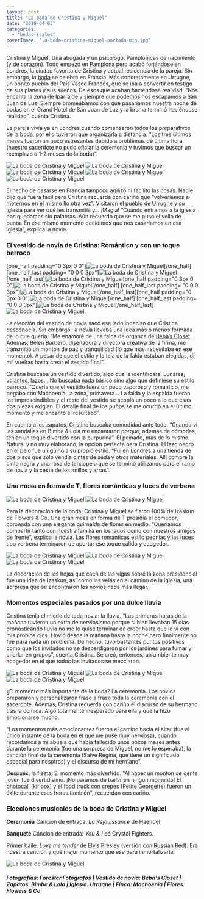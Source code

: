 ```yaml
---
layout: post
title: "La boda de Cristina y Miguel"
date: "2018-04-03"
categories: 
  - "bodas-reales"
coverImage: "la-boda-cristina-miguel-portada-min.jpg"
---
```


Cristina y Miguel. Una abogada y un psicólogo. Pamplonicas de nacimiento (y de corazón). Todo empezó en Pamplona pero acabó forjándose en Londres, la ciudad favorita de Cristina y actual residencia de la pareja. Sin embargo, la [boda](https://petitpleasures.com/bodas-reales/) se celebró en Francia. Más concretamente en Urrugne, un bonito pueblo del País Vasco Francés, que se iba a convertir en testigo de sus planes y sus sueños. De esos que acaban haciéndose realidad. “Nos encanta la zona de Iparralde y siempre que podemos nos escapamos a San Juan de Luz. Siempre bromeábamos con que pasaríamos nuestra noche de bodas en el Grand Hotel de San Juan de Luz y la broma terminó haciéndose realidad”, cuenta Cristina.

La pareja vivía ya en Londres cuando comenzaron todos los preparativos de la boda, por ello tuvieron que organizarla a distancia. “Los tres últimos meses fueron un poco estresantes debido a problemas de última hora (nuestro sacerdote no pudo oficiar la ceremonia y tuvimos que buscar un reemplazo a 1-2 meses de la boda)”.

![La boda de Cristina y Miguel](/images/la-boda-de-cristina-miguel-2-min-1.jpg) ![La boda de Cristina y Miguel](/images/la-boda-de-cristina-miguel-3-min-1.jpg) ![La boda de Cristina y Miguel](/images/la-boda-de-cristina-miguel-5-min.jpg) ![La boda de Cristina y Miguel](/images/la-boda-de-cristina-miguel-6-min.jpg) ![La boda de Cristina y Miguel](/images/la-boda-de-cristina-miguel-7-min.jpg)

El hecho de casarse en Francia tampoco agilizó ni facilitó las cosas. Nadie dijo que fuera fácil pero Cristina recuerda con cariño que “volveríamos a meternos en el mismo lío otra vez”. Visitaron el pueblo de Urrugne y su iglesia para ver qué les transmitía y… ¡Magia! “Cuando entramos a la iglesia nos quedamos sin palabras. Aún recuerdo que se me puso el vello de punta. En ese mismo momento decidimos que nos casaríamos en esa iglesia”, explica la novia.

### El vestido de novia de Cristina: Romántico y con un toque barroco

\[one\_half padding="0 3px 0 0"\]![La boda de Cristina y Miguel](/images/la-boda-cristina-miguel-vestido-novia-1-min.jpg)\[/one\_half\] \[one\_half\_last padding= "0 0 0 3px"\]![La boda de Cristina y Miguel](/images/la-boda-cristina-miguel-portada-vestido-novia-2-min.jpg)\[/one\_half\_last\]![La boda de Cristina y Miguel](/images/la-boda-cristina-miguel-portada-vestido-novia-3-min.jpg)\[one\_half padding="0 3px 0 0"\]![La boda de Cristina y Miguel](/images/la-boda-cristina-miguel-portada-vestido-novia-4-min.jpg)\[/one\_half\] \[one\_half\_last padding= "0 0 0 3px"\]![La boda de Cristina y Miguel](/images/la-boda-cristina-miguel-portada-vestido-novia-5-min.jpg)\[/one\_half\_last\]\[one\_half padding="0 3px 0 0"\]![La boda de Cristina y Miguel](/images/la-boda-cristina-miguel-portada-vestido-novia-6-min.jpg)\[/one\_half\] \[one\_half\_last padding= "0 0 0 3px"\]![La boda de Cristina y Miguel](/images/la-boda-cristina-miguel-portada-vestido-novia-7-min.jpg)\[/one\_half\_last\]![La boda de Cristina y Miguel](/images/la-boda-cristina-miguel-portada-vestido-novia-8-min.jpg)

La elección del vestido de novia sacó ese lado indeciso que Cristina desconocía. Sin embargo, la novia llevaba una idea más o menos formada de lo que quería. “Me enamoré de una falda de organza de [Beba’s Closet](https://petitpleasures.com/bebas-closet-novias/). Además, Belen Barbero, diseñadora y directora creativa de la firma, me transmitió un montón de paz y tranquilidad (lo que más necesitaba en ese momento). A pesar de que el estilo y la tela de la falda estaban elegidas, di mil vueltas hasta crear el vestido final”.

Cristina buscaba un vestido divertido, algo que le identificara. Lunares, volantes, lazos… No buscaba nada básico sino algo que definiese su estilo barroco. “Quería que el vestido fuera un poco vaporoso y romántico, me pegaba con Machoenia, la zona, primavera... La falda y la espalda fueron los imprescindibles y el resto del vestido se acopló un poco a lo que esas dos piezas exigían. El detalle final de los puños se me ocurrió en el último momento y me encantó el resultado”.

En cuanto a los zapatos, Cristina buscaba comodidad ante todo. “Cuando vi las sandalias en Bimba & Lola me encantaron porque, además de cómodas, tenían un toque divertido con la purpurina”. El peinado, más de lo mismo. Natural y no muy elaborado, la opción perfecta para Cristina. El lazo negro en el pelo fue un guiño a su propio estilo. “Fui en Londres a una tienda de dos pisos que solo vendía cintas de seda y otros materiales. Allí compré la cinta negra y una rosa de terciopelo que se terminó utilizando para el ramo de novia y la cesta de los anillos y arras”.

### Una mesa en forma de T, flores románticas y luces de verbena

![La boda de Cristina y Miguel](/images/la-boda-cristina-miguel-1-min.jpg) ![La boda de Cristina y Miguel](/images/la-boda-cristina-miguel-2-min.jpg)

Para la decoración de la boda, Cristina y Miguel se fiaron 100% de Izaskun de Flowers & Co. Una gran mesa en forma de T presidía el comedor, coronada con una elegante guirnalda de flores en medio. “Queríamos compartir tanto con nuestra familia en los lados como con nuestros amigos de frente”, explica la novia. Las flores románticas estilo peonías y las luces tipo verbena terminaron de aportar ese toque cálido y acogedor.

![La boda de Cristina y Miguel](/images/la-boda-cristina-miguel-3-min.jpg) ![La boda de Cristina y Miguel](/images/la-boda-cristina-miguel-4-min.jpg)![La boda de Cristina y Miguel](/images/la-boda-de-cristina-miguel-4-min.jpg)

La decoración de las hojas que caen de las vigas sobre la zona presidencial fue una idea de Izaskun, así como las velas en el camino de la iglesia, una sorpresa que se encontraron los novios nada más llegar.

### Momentos especiales pasados por una dulce lluvia

Cristina tenía el miedo de toda novia: la lluvia. “Las primeras horas de la mañana tuvieron un extra de nerviosismo porque si bien llevaban 15 días pronosticando lluvia no me lo quise terminar de creer hasta que lo vi con mis propios ojos. Llovió desde la mañana hasta la noche pero finalmente no fue para nada un problema. De hecho, tuvo bastantes puntos positivos como que los invitados no se desperdigaron por los jardines para fumar y charlar en grupos”, cuenta Cristina. Se creó, entonces, un ambiente muy acogedor en el que todos los invitados se mezclaron.

![La boda de Cristina y Miguel](/images/la-boda-de-cristina-miguel-1-min.jpg) ![La boda de Cristina y Miguel](/images/la-boda-de-cristina-miguel-2-min.jpg) ![La boda de Cristina y Miguel](/images/la-boda-de-cristina-miguel-3-min.jpg)

¿El momento más importante de la boda? La ceremonia. Los novios prepararon y personalizaron frase a frase toda la ceremonia con el sacerdote. Además, Cristina recuerda con cariño el discurso de su hermano tras la comida. Algo totalmente inesperado para ella y que la hizo emocionarse mucho.

“Los momentos más emocionantes fueron el camino hacia el altar (fue el único instante de la boda en el que me puse muy nerviosa), cuando recordamos a mi abuela que había fallecido unos pocos meses antes durante la ceremonia (fue una sorpresa de Miguel, no me lo esperaba), la canción final de la ceremonia (Salve Regina, que tiene un significado especial para nosotros) y el discurso de mi hermano”.

Después, la fiesta. El momento más divertido. "Al haber un monton de gente joven fue divertidisimo. ¡No paramos de bailar en ningun momento! El photocall (kiribox) y el food truck con crepes (Petite Georgette) fueron un éxito durante esas horas también", recuerdan con cariño.

### Elecciones musicales de la boda de Cristina y Miguel

**Ceremonia** Canción de entrada: _La Réjouissance_ de Haendel

**Banquete** Canción de entrada: _You & I_ de Crystal Fighters.

Primer baile: _Love me tender_ de Elvis Presley (versión con Russian Red). Era nuestra canción y qué mejor momento que ese para inmortalizarla.

![La boda de Cristina y Miguel](/images/la-boda-de-cristina-miguel-final-min.jpg)

##### **Fotografías:** Forester Fotógrafos | **Vestido de novia:** Beba's Closet | **Zapatos:** Bimba & Lola | **Iglesia:** Urrugne | **Finca:** Machoenia | **Flores:** Flowers & Co
